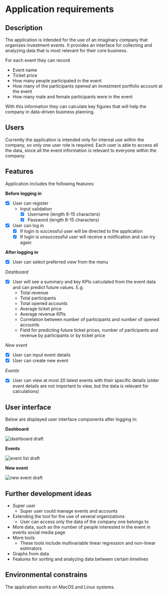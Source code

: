 # Application requirements

## Description

The application is intended for the use of an imaginary company that organizes investment events.
It provides an interface for collecting and analyzing data that is most relevant for their core business.

For each event they can record
- Event name
- Ticket price
- How many people participated in the event
- How many of the participants opened an investment portfolio account at the event
- How many male and female participants were in the event

With this information they can calculate key figures that will help the company in data-driven business planning.

## Users

Currently the application is intended only for internal use within the company, so only one user role is required. Each user is able to access all the data, since all the event information is relevant to everyone within the company.

## Features

Application includes the following features:

__Before logging in__

- [x] User can register
  - Input validation
    - [x] Username (length 6-15 characters)
    - [x] Password (length 8-15 characters)
- [x] User can log in
  - [x] If login is successful user will be directed to the application
  - [x] If login is unsuccessful user will receive a notification and can try again

__After logging in__  

- [x] User can select preferred view from the menu

_Dashboard_  
- [x] User will see a summary and key KPIs calculated from the event data and can predict future values. E.g.
  - Total revenue
  - Total participants
  - Total opened accounts
  - Average ticket price
  - Average revenue KPIs
  - Correlation between number of participants and number of opened accounts
  - Field for predicting future ticket prices, number of participants and revenue by participants or by ticket price

_New event_

- [x] User can input event details
- [x] User can create new event

_Events_

- [x] User can view at most 20 latest events with their specific details (older event details are not important to view, but the data is relevant for calculations)

## User interface

Below are displayed user interface components after logging in:

__Dashboard__

![dashboard draft](https://github.com/MikaelTornwall/ot-harjoitustyo/blob/master/documentation/images/dashboard.png?raw=true)

__Events__

![event list draft](https://github.com/MikaelTornwall/ot-harjoitustyo/blob/master/documentation/images/events.png?raw=true)

__New event__

![new event draft](https://github.com/MikaelTornwall/ot-harjoitustyo/blob/master/documentation/images/newevent.png?raw=true)

## Further development ideas

- Super user
  - Super user could manage events and accounts
- Extending the tool for the use of several organizations
  - User can access only the data of the company one belongs to
- More data, such as the number of people interested in the event in events social media page
- More tools
  - These tools include multivariable linear regression and non-linear estimators
- Graphs from data
- Features for sorting and analyzing data between certain timelines

## Environmental constrains

The application works on MacOS and Linux systems.

